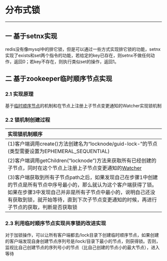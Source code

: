 # 分布式锁
---
## 一 基于setnx实现
redis没有像mysql中的排它锁，但是可以通过一些方式实现排它锁的功能，setnx实现了exists和set两个指令的功能，若给定的key已存在，则setnx不做任何动作，返回0；若key不存在，则执行类似set的操作，返回1。
## 二 基于zookeeper临时顺序节点实现
### 2.1 实现原理
基于[临时顺序节点](/markdown/distributed/zookeeper.md)的机制和在节点上注册上子节点变更通知的Watcher实现锁机制
### 2.2 锁机制创建过程
|实现锁机制顺序|
|:-|
|(1)客户端调用create()方法创建名为“locknode/guid-lock-”的节点(类型需要设置为EPHEMERAL_SEQUENTIAL)|
|(2)客户端调用getChildren(“locknode”)方法来获取所有已经创建的子节点，同时在这个节点上注册上子节点变更通知的[Watcher](/markdown/distributed/zookeeper.md)|
|(3)客户端获取到所有子节点path之后，如果发现自己在步骤1中创建的节点是所有节点中序号最小的，那么就认为这个客户端获得了锁。如果在步骤3中发现自己并非是所有子节点中最小的，说明自己还没有获取到锁，就开始等待，直到下次子节点变更通知的时候，再进行子节点的获取，判断是否获取锁|
### 2.3 利用临时顺序节点实现共享锁的改进实现
对于加锁操作，可以让所有客户端都去/lock目录下创建临时顺序节点，如果创建的客户端发现自身创建节点序列号是/lock/目录下最小的节点，则获得锁。否则，监视比自己创建节点的序列号小的节点（比自己创建的节点小的最大节点），进入等待
